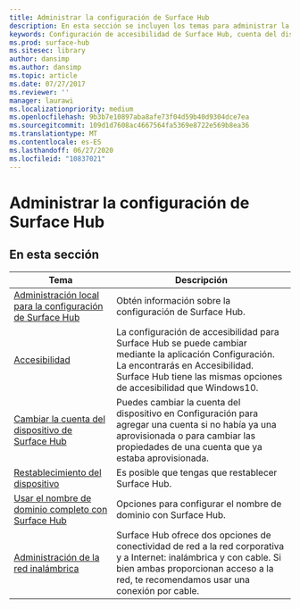```yaml
---
title: Administrar la configuración de Surface Hub
description: En esta sección se incluyen los temas para administrar la configuración de Surface Hub.
keywords: Configuración de accesibilidad de Surface Hub, cuenta del dispositivo, restablecimiento del dispositivo, actualizaciones de windows, administración de red inalámbrica
ms.prod: surface-hub
ms.sitesec: library
author: dansimp
ms.author: dansimp
ms.topic: article
ms.date: 07/27/2017
ms.reviewer: ''
manager: laurawi
ms.localizationpriority: medium
ms.openlocfilehash: 9b3b7e10897aba8afe73f04d59b40d9304dce7ea
ms.sourcegitcommit: 109d1d7608ac4667564fa5369e8722e569b8ea36
ms.translationtype: MT
ms.contentlocale: es-ES
ms.lasthandoff: 06/27/2020
ms.locfileid: "10837021"
---
```

# Administrar la configuración de Surface Hub

## En esta sección

|Tema | Descripción|
| ------ | --------------- |
| [Administración local para la configuración de Surface Hub](local-management-surface-hub-settings.md) | Obtén información sobre la configuración de Surface Hub.  |
| [Accesibilidad](accessibility-surface-hub.md) | La configuración de accesibilidad para Surface Hub se puede cambiar mediante la aplicación Configuración. La encontrarás en Accesibilidad. Surface Hub tiene las mismas opciones de accesibilidad que Windows10.|
| [Cambiar la cuenta del dispositivo de Surface Hub](change-surface-hub-device-account.md) | Puedes cambiar la cuenta del dispositivo en Configuración para agregar una cuenta si no había ya una aprovisionada o para cambiar las propiedades de una cuenta que ya estaba aprovisionada.|
| [Restablecimiento del dispositivo](device-reset-surface-hub.md) | Es posible que tengas que restablecer Surface Hub.|
| [Usar el nombre de dominio completo con Surface Hub](use-fully-qualified-domain-name-surface-hub.md) | Opciones para configurar el nombre de dominio con Surface Hub.  |
| [Administración de la red inalámbrica](wireless-network-management-for-surface-hub.md) | Surface Hub ofrece dos opciones de conectividad de red a la red corporativa y a Internet: inalámbrica y con cable. Si bien ambas proporcionan acceso a la red, te recomendamos usar una conexión por cable. |
